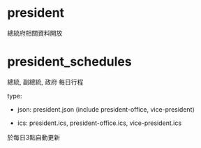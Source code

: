 president
=========

總統府相關資料開放


president_schedules
======

總統, 副總統, 政府 每日行程

type:

  * json: president.json (include president-office, vice-president)

  * ics: president.ics, president-office.ics, vice-president.ics

於每日3點自動更新

